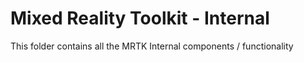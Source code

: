 # Mixed Reality Toolkit - Internal

This folder contains all the MRTK Internal components / functionality